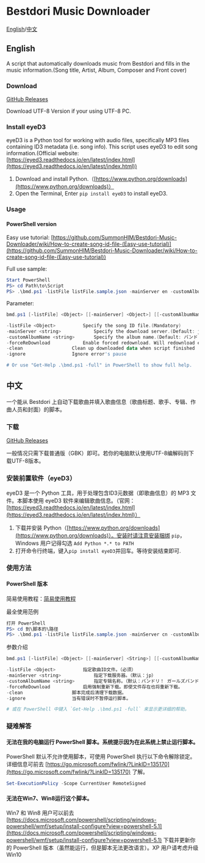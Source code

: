 # Bestdori Music Downloader
[English](#English)/[中文](#中文)

## English
A script that automatically downloads music from Bestdori and fills in the music information.(Song title, Artist, Album, Composer and Front cover)

### Download
[GitHub Releases](https://github.com/SummonHIM/Bestdori-Music-Downloader/releases/latest)

Download UTF-8 Version if your using UTF-8 PC.

### Install eyeD3
eyeD3 is a Python tool for working with audio files, specifically MP3 files containing ID3 metadata (i.e. song info). This script uses eyeD3 to edit song information.(Official website: [https://eyed3.readthedocs.io/en/latest/index.html](https://eyed3.readthedocs.io/en/latest/index.html))
1. Download and install Python.（[https://www.python.org/downloads](https://www.python.org/downloads)）
2. Open the Terminal, Enter `pip install eyeD3` to install eyeD3.

### Usage
#### PowerShell version
Easy use tutorial: [https://github.com/SummonHIM/Bestdori-Music-Downloader/wiki/How-to-create-song-id-file-(Easy-use-tutorial)](https://github.com/SummonHIM/Bestdori-Music-Downloader/wiki/How-to-create-song-id-file-(Easy-use-tutorial))

Full use sample:
```PowerShell
Start PowerShell
PS> cd Path\to\Script
PS> .\bmd.ps1 -listFile listFile.sample.json -mainServer en -customAlbumName "BanG Dream!" -forceReDownload -clean
```

Parameter:
```PowerShell
bmd.ps1 [-listFile] <Object> [[-mainServer] <Object>] [[-customAlbumName] <string>] [-forceReDownload] [-clean] [<CommonParameters>]

-listFile <Object>			Specify the song ID file.(Mandatory)
-mainServer <string>			Specify the download server.(Default: jp)
-customAlbumName <string>		Specify the album name.(Default: バンドリ！ ガールズバンドパーティ！)
-forceReDownload			Enable forced redownload. Will redownload even if the file exists.
-clean					Clean up downloaded data when script finished
-ignore					Ignore error's pause

# Or use "Get-Help .\bmd.ps1 -full" in PowerShell to show full help.
```

## 中文
一个能从 Bestdori 上自动下载歌曲并填入歌曲信息（歌曲标题、歌手、专辑、作曲人员和封面）的脚本。

### 下载
[GitHub Releases](https://github.com/SummonHIM/Bestdori-Music-Downloader/releases/latest)

一般情况只需下载普通版（GBK）即可。若你的电脑默认使用UTF-8编解码则下载UTF-8版本。

### 安装前置软件（eyeD3）
eyeD3 是一个 Python 工具，用于处理包含ID3元数据（即歌曲信息）的 MP3 文件。本脚本使用 eyeD3 软件来编辑歌曲信息。（官网：[https://eyed3.readthedocs.io/en/latest/index.html](https://eyed3.readthedocs.io/en/latest/index.html)）
1. 下载并安装 Python（[https://www.python.org/downloads](https://www.python.org/downloads)）。安装时请注意安装捆绑 `pip`，Windows 用户记得勾选 `Add Python *.* to PATH`
2. 打开命令行终端，键入`pip install eyeD3`并回车。等待安装结束即可.

### 使用方法
#### PowerShell 版本
简易使用教程：[简易使用教程](https://github.com/SummonHIM/Bestdori-Music-Downloader/wiki/%E5%A6%82%E4%BD%95%E5%88%9B%E5%BB%BA%E6%AD%8C%E6%9B%B2ID%E6%96%87%E4%BB%B6%EF%BC%88%E7%AE%80%E6%98%93%E4%BD%BF%E7%94%A8%E6%95%99%E7%A8%8B%EF%BC%89)

最全使用范例
```PowerShell
打开 PowerShell
PS> cd 到\脚本的\路径
PS> .\bmd.ps1 -listFile listFile.sample.json -mainServer cn -customAlbumName "BanG Dream!" -forceReDownload -clean
```

参数介绍
```PowerShell
bmd.ps1 [-listFile] <Object> [[-mainServer] <String>] [[-customAlbumName] <String>] [-forceReDownload] [-clean] [-ignore] [<CommonParameters>]

-listFile <Object>			指定歌曲ID文件。（必须）
-mainServer <string>			指定下载服务器。（默认：jp）
-customAlbumName <string>		指定专辑名称。（默认：バンドリ！ ガールズバンドパーティ！）
-forceReDownload			启用强制重新下载。即使文件存在也将重新下载。
-clean					脚本完成后清理下载数据。
-ignore					当有错误时不暂停运行脚本。

# 或在 PowerShell 中键入 `Get-Help .\bmd.ps1 -full` 来显示更详细的帮助。
```

### 疑难解答
#### 无法在我的电脑运行 PowerShell 脚本。系统提示因为在此系统上禁止运行脚本。
PowerShell 默认不允许使用脚本，可使用 PowerShell 执行以下命令解除锁定。详细信息可前去 [https://go.microsoft.com/fwlink/?LinkID=135170](https://go.microsoft.com/fwlink/?LinkID=135170) 了解。
```PowerShell
Set-ExecutionPolicy -Scope CurrentUser RemoteSigned
```

#### 无法在Win7、Win8运行这个脚本。
Win7 和 Win8 用户可以前去 [https://docs.microsoft.com/powershell/scripting/windows-powershell/wmf/setup/install-configure?view=powershell-5.1](https://docs.microsoft.com/powershell/scripting/windows-powershell/wmf/setup/install-configure?view=powershell-5.1) 下载并更新你的 PowerShell 版本（虽然能运行，但是脚本无法更改语言）。XP 用户请考虑升级 Win10